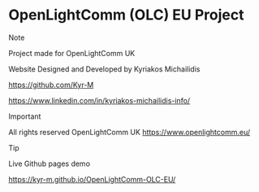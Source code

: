 # OpenLightComm (OLC) EU Project

> [!NOTE]
> Project made for OpenLightComm UK
> 
> Website Designed and Developed by Kyriakos Michailidis
> 
> https://github.com/Kyr-M
> 
> https://www.linkedin.com/in/kyriakos-michailidis-info/

> [!IMPORTANT]
> All rights reserved OpenLightComm UK 
> https://www.openlightcomm.eu/

> [!TIP]
> Live Github pages demo
>
> https://kyr-m.github.io/OpenLightComm-OLC-EU/
